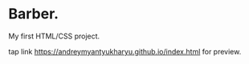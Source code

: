 # Barber. 
My first HTML/CSS project.

tap link https://andreymyantyukharyu.github.io/index.html for preview.
